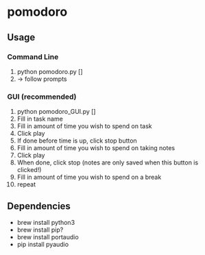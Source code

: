 # pomodoro
## Usage
### Command Line
1. python pomodoro.py [<log directory>]
2. -> follow prompts

### GUI (recommended)
1. python pomodoro_GUI.py [<log directory>]
2. Fill in task name
3. Fill in amount of time you wish to spend on task
4. Click play
5. If done before time is up, click stop button
6. Fill in amount of time you wish to spend on taking notes
7. Click play
8. When done, click stop (notes are only saved when this button is clicked!)
9. Fill in amount of time you wish to spend on a break
10. repeat

## Dependencies
* brew install python3
* brew install pip?
* brew install portaudio
* pip install pyaudio

